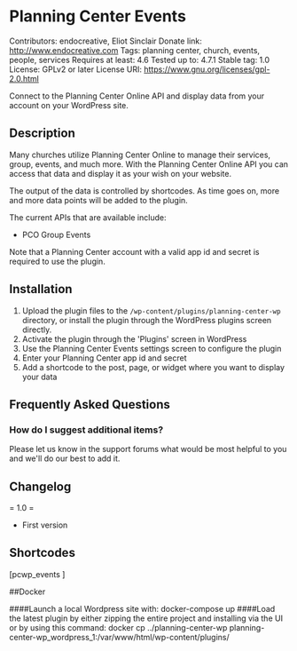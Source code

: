 # Planning Center Events 
Contributors: endocreative, Eliot Sinclair
Donate link: http://www.endocreative.com
Tags: planning center, church, events, people, services
Requires at least: 4.6
Tested up to: 4.7.1
Stable tag: 1.0
License: GPLv2 or later
License URI: https://www.gnu.org/licenses/gpl-2.0.html

Connect to the Planning Center Online API and display data from your account on your WordPress site. 

## Description

Many churches utilize Planning Center Online to manage their services, group, events, and much more. With the Planning Center Online API you can access that data and display it as your wish on your website. 

The output of the data is controlled by shortcodes. As time goes on, more and more data points will be added to the plugin.

The current APIs that are available include:

*   PCO Group Events

Note that a Planning Center account with a valid app id and secret is required to use the plugin.

## Installation

1. Upload the plugin files to the `/wp-content/plugins/planning-center-wp` directory, or install the plugin through the WordPress plugins screen directly.
1. Activate the plugin through the 'Plugins' screen in WordPress
1. Use the Planning Center Events settings screen to configure the plugin
1. Enter your Planning Center app id and secret
1. Add a shortcode to the post, page, or widget where you want to display your data 


## Frequently Asked Questions

### How do I suggest additional items?

Please let us know in the support forums what would be most helpful to you and we'll do our best to add it.

## Changelog

= 1.0 =
* First version

## Shortcodes
[pcwp_events ]

##Docker

####Launch a local Wordpress site with:
docker-compose up
####Load the latest plugin by either zipping the entire project and installing via the UI or by using this command:
docker cp  ../planning-center-wp planning-center-wp_wordpress_1:/var/www/html/wp-content/plugins/

